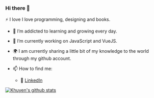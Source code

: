 ### Hi there 👋

 :zap: I love I love programming, designing and books.
- 🌱 I’m addicted to learning and growing every day.
- 🔭 I’m currently working on JavaScript and VueJS.

- :earth_africa: I am currently sharing a little bit of my knowledge to the world through my github account.
- 📫 How to find me: 
  - :office: [LinkedIn](https://www.linkedin.com/in/feride-metin-558037183/)
  
[![Khuyen's github stats](https://github-readme-stats.vercel.app/api?username=khuyentran1401&count_private=true&show_icons=true&theme=radical&hide_rank=false)](https://github.com/anuraghazra/github-readme-stats)

<!--
**FerideMetin/FerideMetin** is a ✨ _special_ ✨ repository because its `README.md` (this file) appears on your GitHub profile.

Here are some ideas to get you started:

- 🔭 I’m currently working on ...
- 🌱 I’m currently learning ...
- 👯 I’m looking to collaborate on ...
- 🤔 I’m looking for help with ...
- 💬 Ask me about ...
- 📫 How to reach me: ...
- 😄 Pronouns: ...
- ⚡ Fun fact: ...
-->
